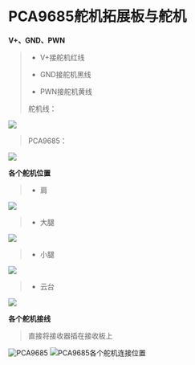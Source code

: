 # PCA9685舵机拓展板与舵机

**V+、GND、PWN**

>- V+接舵机红线
>
>- GND接舵机黑线
>
>- PWN接舵机黄线
>
>舵机线：

![](/pic/ch6/6.3/1.png) 

>PCA9685：

![](/pic/ch6/6.3/2.png) 

**各个舵机位置**

>* 肩

![](/pic/ch6/6.3/3.png) 

>* 大腿

![](/pic/ch6/6.3/4.png) 

>* 小腿

![](/pic/ch6/6.3/5.png) 

>* 云台


![](/pic/ch6/6.3/6.png) 

**各个舵机接线**

>直接将接收器插在接收板上

![PCA9685](/pic/ch6/6.3/7.png) 
![PCA9685各个舵机连接位置](/pic/ch6/6.3/8.png) 